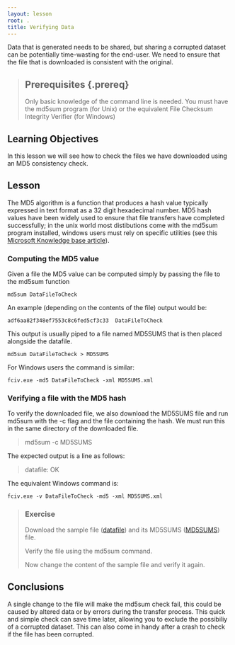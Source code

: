 ```yaml
---
layout: lesson
root: .
title: Verifying Data
---
```


Data that is generated needs to be shared, but sharing a corrupted dataset can be potentially time-wasting for the end-user. We need to ensure that the file that is downloaded is consistent with the original.


> ## Prerequisites {.prereq}
>
> Only basic knowledge of the command line is needed.
>You must have the md5sum program (for Unix) or the equivalent File Checksum Integrity Verifier (for Windows)

## Learning Objectives 
In this lesson we will see how to check the files we have downloaded using an MD5 consistency check.


## Lesson 
The MD5 algorithm is a function that produces a hash value typically expressed in text format as a 32 digit hexadecimal number. MD5 hash values have been widely used to ensure that file transfers have completed successfully; in the unix world most distibutions come with the md5sum program installed, windows users must rely on specific utilities (see this [Microsoft Knowledge base article](https://support.microsoft.com/en-us/kb/841290)).
 
### Computing the MD5 value
Given a file the MD5 value can be computed simply by passing the file to the md5sum function

```
md5sum DataFileToCheck
```

An example (depending on the contents of the file) output would be:
```
adf6aa82f348ef7553c8c6fed5cf3c33  DataFileToCheck
```

This output is usually piped to a file named MD5SUMS that is then placed alongside the datafile.

```
md5sum DataFileToCheck > MD5SUMS
```

For Windows users the command is similar:
```
fciv.exe -md5 DataFileToCheck -xml MD5SUMS.xml
```

### Verifying a file with the MD5 hash
To verify the downloaded file, we also download the MD5SUMS file and run md5sum with the -c flag and the file containing the hash. We must run this in the same directory of the downloaded file.

> 
>md5sum -c MD5SUMS
> 
 
The expected output is a line as follows:

> datafile: OK

The equivalent Windows command is:
```
fciv.exe -v DataFileToCheck -md5 -xml MD5SUMS.xml
```


> ### Exercise
> Download the sample file ([datafile](../../../data-genomics/datafile)) and its MD5SUMS ([MD5SUMS](../../../data-genomics/MD5SUMS)) file.
> 
> Verify the file using the md5sum command.
>  
> Now change the content of the sample file and verify it again.
> 

## Conclusions
A single change to the file will make the md5sum check fail, this could be caused by altered data or by errors during the transfer process. This quick and simple check can save time later, allowing you to exclude the possibiliy of a corrupted dataset.
This can also come in handy after a crash to check if the file has been corrupted.
